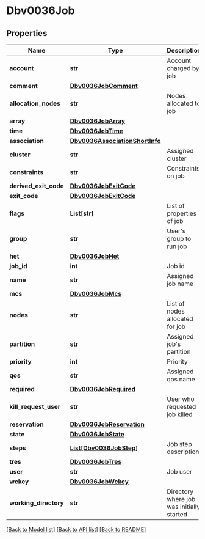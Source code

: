 # Dbv0036Job

## Properties
Name | Type | Description | Notes
------------ | ------------- | ------------- | -------------
**account** | **str** | Account charged by job | [optional] 
**comment** | [**Dbv0036JobComment**](Dbv0036JobComment.md) |  | [optional] 
**allocation_nodes** | **str** | Nodes allocated to job | [optional] 
**array** | [**Dbv0036JobArray**](Dbv0036JobArray.md) |  | [optional] 
**time** | [**Dbv0036JobTime**](Dbv0036JobTime.md) |  | [optional] 
**association** | [**Dbv0036AssociationShortInfo**](Dbv0036AssociationShortInfo.md) |  | [optional] 
**cluster** | **str** | Assigned cluster | [optional] 
**constraints** | **str** | Constraints on job | [optional] 
**derived_exit_code** | [**Dbv0036JobExitCode**](Dbv0036JobExitCode.md) |  | [optional] 
**exit_code** | [**Dbv0036JobExitCode**](Dbv0036JobExitCode.md) |  | [optional] 
**flags** | **List[str]** | List of properties of job | [optional] 
**group** | **str** | User&#39;s group to run job | [optional] 
**het** | [**Dbv0036JobHet**](Dbv0036JobHet.md) |  | [optional] 
**job_id** | **int** | Job id | [optional] 
**name** | **str** | Assigned job name | [optional] 
**mcs** | [**Dbv0036JobMcs**](Dbv0036JobMcs.md) |  | [optional] 
**nodes** | **str** | List of nodes allocated for job | [optional] 
**partition** | **str** | Assigned job&#39;s partition | [optional] 
**priority** | **int** | Priority | [optional] 
**qos** | **str** | Assigned qos name | [optional] 
**required** | [**Dbv0036JobRequired**](Dbv0036JobRequired.md) |  | [optional] 
**kill_request_user** | **str** | User who requested job killed | [optional] 
**reservation** | [**Dbv0036JobReservation**](Dbv0036JobReservation.md) |  | [optional] 
**state** | [**Dbv0036JobState**](Dbv0036JobState.md) |  | [optional] 
**steps** | [**List[Dbv0036JobStep]**](Dbv0036JobStep.md) | Job step description | [optional] 
**tres** | [**Dbv0036JobTres**](Dbv0036JobTres.md) |  | [optional] 
**user** | **str** | Job user | [optional] 
**wckey** | [**Dbv0036JobWckey**](Dbv0036JobWckey.md) |  | [optional] 
**working_directory** | **str** | Directory where job was initially started | [optional] 

[[Back to Model list]](../README.md#documentation-for-models) [[Back to API list]](../README.md#documentation-for-api-endpoints) [[Back to README]](../README.md)


